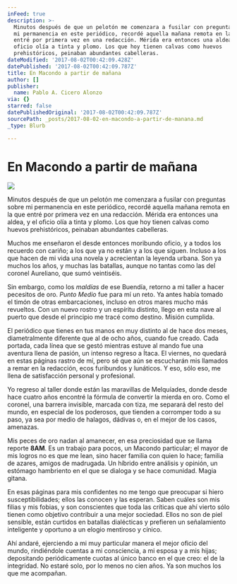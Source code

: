 ```yaml
---
inFeed: true
description: >-
  Minutos después de que un pelotón me comenzara a fusilar con preguntas sobre
  mi permanencia en este periódico, recordé aquella mañana remota en la que
  entré por primera vez en una redacción. Mérida era entonces una aldea, y el
  oficio olía a tinta y plomo. Los que hoy tienen calvas como huevos
  prehistóricos, peinaban abundantes cabelleras. 
dateModified: '2017-08-02T00:42:09.428Z'
datePublished: '2017-08-02T00:42:09.787Z'
title: En Macondo a partir de mañana
author: []
publisher:
  name: Pablo A. Cicero Alonzo
via: {}
starred: false
datePublishedOriginal: '2017-08-02T00:42:09.787Z'
sourcePath: _posts/2017-08-02-en-macondo-a-partir-de-manana.md
_type: Blurb

---
```

# En Macondo a partir de mañana
![](https://the-grid-user-content.s3-us-west-2.amazonaws.com/3c794f6b-0d1d-442b-b990-c412932db45f.jpg)

Minutos después de que un pelotón me comenzara a fusilar con preguntas sobre mi permanencia en este periódico, recordé aquella mañana remota en la que entré por primera vez en una redacción. Mérida era entonces una aldea, y el oficio olía a tinta y plomo. Los que hoy tienen calvas como huevos prehistóricos, peinaban abundantes cabelleras. 

Muchos me enseñaron el desde entonces moribundo oficio, y a todos los recuerdo con cariño; a los que ya no están y a los que siguen. Incluso a los que hacen de mi vida una novela y acrecientan la leyenda urbana. Son ya muchos los años, y muchas las batallas, aunque no tantas como las del coronel Aureliano, que sumó veintiséis. 

Sin embargo, como los _maldías_ de ese Buendía, retorno a mi taller a hacer pecesitos de oro. _Punto Medio_ fue para mí un reto. Ya antes había tomado el timón de otras embarcaciones, incluso en otros mares mucho más revueltos. Con un nuevo rostro y un espíritu distinto, llego en esta nave al puerto que desde el principio me tracé como destino. Misión cumplida. 

El periódico que tienes en tus manos en muy distinto al de hace dos meses, diametralmente diferente que al de ocho años, cuando fue creado. Cada portada, cada línea que se gestó mientras estuve al mando fue una aventura llena de pasión, un intenso regreso a Ítaca. El viernes, no quedará en estas páginas rastro de mí, pero sé que aún se escucharán mis llamados a remar en la redacción, ecos furibundos y lunáticos. Y eso, sólo eso, me llena de satisfacción personal y profesional. 

Yo regreso al taller donde están las maravillas de Melquíades, donde desde hace cuatro años encontré la fórmula de convertir la mierda en oro. Como el coronel, una barrera invisible, marcada con tiza, me separará del resto del mundo, en especial de los poderosos, que tienden a corromper todo a su paso, ya sea por medio de halagos, dádivas o, en el mejor de los casos, amenazas. 

Mis peces de oro nadan al amanecer, en esa preciosidad que se llama reporte **8AM**. Es un trabajo para pocos, un Macondo particular; el mayor de mis logros no es que me lean, sino hacer familia con quien lo hace; familia de azares, amigos de madrugada. Un híbrido entre análisis y opinión, un estómago hambriento en el que se dialoga y se hace comunidad. Magia gitana.

En esas páginas para mis confidentes no me tengo que preocupar si hiero susceptibilidades; ellos las conocen y las esperan. Saben cuáles son mis filias y mis fobias, y son conscientes que toda las críticas que ahí vierto sólo tienen como objetivo contribuir a una mejor sociedad. Ellos no son de piel sensible, están curtidos en batallas dialécticas y prefieren un señalamiento inteligente y oportuno a un elogio mentiroso y cínico. 

Ahí andaré, ejerciendo a mi muy particular manera el mejor oficio del mundo, rindiéndole cuentas a mi consciencia, a mi esposa y a mis hijas; depositando periódicamente cuotas al único banco en el que creo: el de la integridad. No estaré solo, por lo menos no cien años. Ya son muchos los que me acompañan.